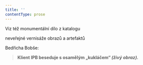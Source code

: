 ```yaml
---
title: ''
contentType: prose
---
```


<section>

Viz též monumentální dílo z katalogu

neveřejné vernisáže obrazů a artefaktů

Bedřicha Bobše:

</section>

<section>

> **Klient IPB beseduje s osamělým „kukláčem“ _(živý obraz)._**

</section>
